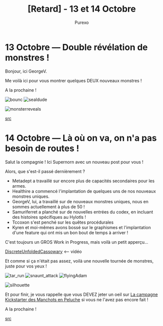 ﻿---
layout: post
cover_alt: cover
categories:
- News
tags: []
title: "[Retard] - 13 et 14 Octobre"
cover: "/wp-content/uploads/2016/02/phoenix.jpg"
author: Purexo
---
# 13 Octobre — Double révélation de monstres !

Bonjour, ici GeorgeV.

Me voilà ici pour vous montrer quelques DEUX nouveaux monstres !

A la prochaine !

![bounc]({{site.asset_path.uploads}}/2016/03/bounc.gif) ![sealdude]({{site.asset_path.uploads}}/2016/03/sealdude.gif)

![monsterreveals]({{site.asset_path.uploads}}/2016/03/monsterreveals.png)

[src](http://playstarbound.com/13th-october-two-monster-reveals/)

# 14 Octobre — Là où on va, on n'a pas besoin de routes !

Salut la compagnie ! Ici Supernorn avec un nouveau post pour vous !

Alors, que s'est-il passé dernièrement ?

- Metadept a travaillé sur encore plus de capacités secondaires pour les armes.
- Healthire a commencé l'implantation de quelques uns de nos nouveaux monstres uniques.
- GeorgeV, lui, a travaillé sur de nouveaux monstres uniques, nous en sommes actuellement à plus de 50 !
- Samuriferret a planché sur de nouvelles entrées du codex, en incluant des histoires spécifiques au Hylotls !
- Tccoxon s'est penché sur les quêtes procédurales
- Kyren et moi-mêmes avons bossé sur le graphismes et l'implantation d'une feature qui ont mis un bon bout de temps à arriver !

C'est toujours un GROS Work in Progress, mais voilà un petit apperçu...

[DiscreteUnfoldedCassowary](http://fat.gfycat.com/DiscreteUnfoldedCassowary.webm) <-- vidéo

Et comme si ça n'était pas assez, voilà une nouvelle tournée de monstres, juste pour vos yeux !

![tar_run]({{site.asset_path.uploads}}/2016/03/tar_run.gif) ![snaunt_attack]({{site.asset_path.uploads}}/2016/03/snaunt_attack.gif) ![flyingAdam]({{site.asset_path.uploads}}/2016/03/flyingAdam.gif)

![silhouette]({{site.asset_path.uploads}}/2016/03/silhouette1.png)

Et pour finir, je vous rappelle que vous DEVEZ jeter un oeil sur [La campagne Kickstarter des Manchots en Peluche](https://www.kickstarter.com/projects/731983185/starbound-penguin-plush-project) si vous ne l'avez pas encore fait !

A la prochaine !

[src](http://playstarbound.com/14th-october-roads-we-dont-need-roads/)
